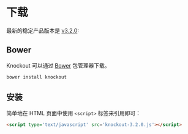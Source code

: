 # 下载

最新的稳定产品版本是 [v3.2.0](http://knockoutjs.com/downloads/knockout-3.2.0.js):

## Bower

Knockout 可以通过 [Bower](http://bower.io) 包管理器下载。

```shell
bower install knockout
```

## 安装

简单地在 HTML 页面中使用 `<script>` 标签来引用即可：

```html
<script type='text/javascript' src='knockout-3.2.0.js'></script>
```